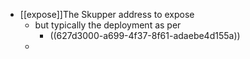 - [[expose]]The Skupper address to expose
	- but typically the deployment as per
		- ((627d3000-a699-4f37-8f61-adaebe4d155a))
	-